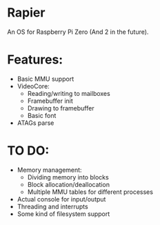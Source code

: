 # Rapier

An OS for Raspberry Pi Zero (And 2 in the future).

# Features:
+ Basic MMU support
+ VideoCore:
    + Reading/writing to mailboxes
    + Framebuffer init
    + Drawing to framebuffer
    + Basic font
+ ATAGs parse

# TO DO:
+ Memory management:
    + Dividing memory into blocks
    + Block allocation/deallocation
    + Multiple MMU tables for different processes
+ Actual console for input/output
+ Threading and interrupts
+ Some kind of filesystem support
